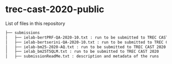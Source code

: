 # trec-cast-2020-public

List of files in this repository

```bash
├── submissions
│   ├── ielab-bertPRF-QA-2020-10.txt : run to be submitted to TREC CAST 2020
│   ├── ielab-bertserini-QA-2020-10.txt : run to be submitted to TREC CAST 2020
│   ├── ielab-bm25-2020-AQ.txt : run to be submitted to TREC CAST 2020
│   ├── ielab_bm25T5QLM.txt : run to be submitted to TREC CAST 2020
│   ├── submissionReadMe.txt : description and metadata of the runs
```

